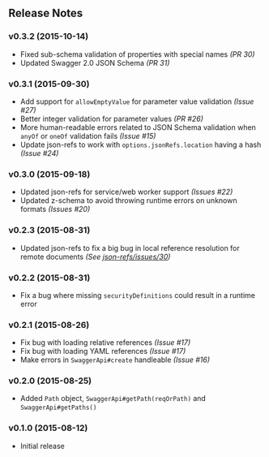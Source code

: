 ## Release Notes

### v0.3.2 (2015-10-14)

* Fixed sub-schema validation of properties with special names *(PR 30)*
* Updated Swagger 2.0 JSON Schema *(PR 31)*

### v0.3.1 (2015-09-30)

* Add support for `allowEmptyValue` for parameter value validation *(Issue #27)*
* Better integer validation for parameter values *(PR #26)*
* More human-readable errors related to JSON Schema validation when `anyOf` or `oneOf` validation fails *(Issue #15)*
* Update json-refs to work with `options.jsonRefs.location` having a hash *(Issue #24)*

### v0.3.0 (2015-09-18)

* Updated json-refs for service/web worker support *(Issues #22)*
* Updated z-schema to avoid throwing runtime errors on unknown formats *(Issues #20)*

### v0.2.3 (2015-08-31)

* Updated json-refs to fix a big bug in local reference resolution for remote documents *(See [json-refs/issues/30](https://github.com/whitlockjc/json-refs/issues/30))*

### v0.2.2 (2015-08-31)

* Fix a bug where missing `securityDefinitions` could result in a runtime error

### v0.2.1 (2015-08-26)

* Fix bug with loading relative references *(Issue #17)*
* Fix bug with loading YAML references *(Issue #17)*
* Make errors in `SwaggerApi#create` handleable *(Issue #16)*

### v0.2.0 (2015-08-25)

* Added `Path` object, `SwaggerApi#getPath(reqOrPath)` and `SwaggerApi#getPaths()`

### v0.1.0 (2015-08-12)

* Initial release
